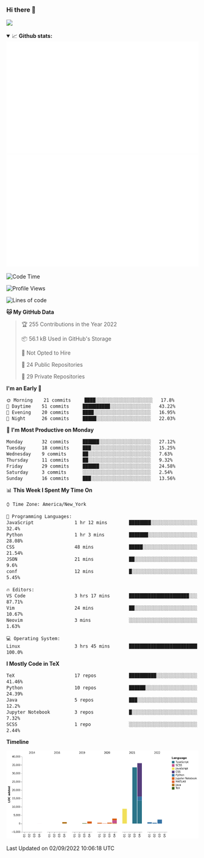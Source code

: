 ### Hi there 👋
 <!--<a href=""><img src="https://img.shields.io/badge/gmail-%23D14836.svg?&style=for-the-badge&logo=gmail&logoColor=white"/></a>-->
 <a href="https://twitter.com/shahanM"><img src="https://img.shields.io/badge/twitter-%231DA1F2.svg?&style=for-the-badge&logo=twitter&logoColor=white"/></a>
 <!--<a href=""><img src="https://img.shields.io/badge/linkedin-%230077B5.svg?&style=for-the-badge&logo=linkedin&logoColor=white"/></a>-->
<details open>
  <summary>📈 <b>Github stats:</b></summary>
  <img src="https://raw.githubusercontent.com/ShahanM/stats-github/master/generated/overview.svg#gh-dark-mode-only" />
  <!--![](https://raw.githubusercontent.com/username/github-stats/master/generated/overview.svg#gh-light-mode-only)-->
  <img src="https://raw.githubusercontent.com/ShahanM/stats-github/master/generated/languages.svg#gh-dark-mode-only" />
  <!--![](https://raw.githubusercontent.com/username/github-stats/master/generated/languages.svg#gh-light-mode-only)-->
  <!--<img src="https://raw.githubusercontent.com/ShahanM/github-stats/master/generated/overview.svg"/>-->
  <!--<img src="https://raw.githubusercontent.com/ShahanM/github-stats/master/generated/languages.svg"/>-->
</details>


<!--
**ShahanM/ShahanM** is a ✨ _special_ ✨ repository because its `README.md` (this file) appears on your GitHub profile.

Here are some ideas to get you started:

- 🔭 I’m currently working on ...
- 🌱 I’m currently learning ...
- 👯 I’m looking to collaborate on ...
- 🤔 I’m looking for help with ...
- 💬 Ask me about ...
- 📫 How to reach me: ...
- 😄 Pronouns: ...
- ⚡ Fun fact: ...
-->

<!--START_SECTION:waka-->
![Code Time](http://img.shields.io/badge/Code%20Time-529%20hrs%2044%20mins-blue)

![Profile Views](http://img.shields.io/badge/Profile%20Views-2-blue)

![Lines of code](https://img.shields.io/badge/From%20Hello%20World%20I%27ve%20Written-88%20Thousand%20lines%20of%20code-blue)

**🐱 My GitHub Data** 

> 🏆 255 Contributions in the Year 2022
 > 
> 📦 56.1 kB Used in GitHub's Storage 
 > 
> 🚫 Not Opted to Hire
 > 
> 📜 24 Public Repositories 
 > 
> 🔑 29 Private Repositories  
 > 
**I'm an Early 🐤** 

```text
🌞 Morning    21 commits     ████░░░░░░░░░░░░░░░░░░░░░   17.8% 
🌆 Daytime    51 commits     ██████████░░░░░░░░░░░░░░░   43.22% 
🌃 Evening    20 commits     ████░░░░░░░░░░░░░░░░░░░░░   16.95% 
🌙 Night      26 commits     █████░░░░░░░░░░░░░░░░░░░░   22.03%

```
📅 **I'm Most Productive on Monday** 

```text
Monday       32 commits     ██████░░░░░░░░░░░░░░░░░░░   27.12% 
Tuesday      18 commits     ███░░░░░░░░░░░░░░░░░░░░░░   15.25% 
Wednesday    9 commits      ██░░░░░░░░░░░░░░░░░░░░░░░   7.63% 
Thursday     11 commits     ██░░░░░░░░░░░░░░░░░░░░░░░   9.32% 
Friday       29 commits     ██████░░░░░░░░░░░░░░░░░░░   24.58% 
Saturday     3 commits      ░░░░░░░░░░░░░░░░░░░░░░░░░   2.54% 
Sunday       16 commits     ███░░░░░░░░░░░░░░░░░░░░░░   13.56%

```


📊 **This Week I Spent My Time On** 

```text
⌚︎ Time Zone: America/New_York

💬 Programming Languages: 
JavaScript               1 hr 12 mins        ████████░░░░░░░░░░░░░░░░░   32.4% 
Python                   1 hr 3 mins         ███████░░░░░░░░░░░░░░░░░░   28.08% 
CSS                      48 mins             █████░░░░░░░░░░░░░░░░░░░░   21.54% 
JSON                     21 mins             ██░░░░░░░░░░░░░░░░░░░░░░░   9.6% 
conf                     12 mins             █░░░░░░░░░░░░░░░░░░░░░░░░   5.45%

🔥 Editors: 
VS Code                  3 hrs 17 mins       ██████████████████████░░░   87.71% 
Vim                      24 mins             ██░░░░░░░░░░░░░░░░░░░░░░░   10.67% 
Neovim                   3 mins              ░░░░░░░░░░░░░░░░░░░░░░░░░   1.63%

💻 Operating System: 
Linux                    3 hrs 45 mins       █████████████████████████   100.0%

```

**I Mostly Code in TeX** 

```text
TeX                      17 repos            ██████████░░░░░░░░░░░░░░░   41.46% 
Python                   10 repos            ██████░░░░░░░░░░░░░░░░░░░   24.39% 
Java                     5 repos             ███░░░░░░░░░░░░░░░░░░░░░░   12.2% 
Jupyter Notebook         3 repos             █░░░░░░░░░░░░░░░░░░░░░░░░   7.32% 
SCSS                     1 repo              ░░░░░░░░░░░░░░░░░░░░░░░░░   2.44%

```


**Timeline**

![Chart not found](https://raw.githubusercontent.com/ShahanM/ShahanM/main/charts/bar_graph.png) 


 Last Updated on 02/09/2022 10:06:18 UTC
<!--END_SECTION:waka-->
